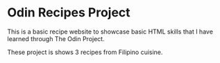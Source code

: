 # Odin Recipes Project #

This is a basic recipe website to showcase basic HTML skills that I have learned through The Odin Project.

These project is shows 3 recipes from Filipino cuisine.